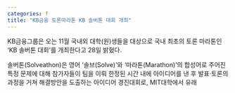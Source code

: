 ```yaml
---
categories: f
title: "KB금융 토론마라톤 KB 솔버톤 대회 개최"
---
```







KB금융그룹은&nbsp;오는 11월&nbsp;국내외 대학(원)생들을 대상으로&nbsp;국내 최초의 토론 마라톤인 &lsquo;KB 솔버톤 대회&rsquo;를 개최한다고 28일 밝혔다.&nbsp;

솔버톤(Solveathon)은 영어 &lsquo;솔브(Solve)&rsquo;와 &lsquo;마라톤(Marathon)&rsquo;의 합성어로 주어진 특정 문제에 대해&nbsp;참가자들이 팀을 이뤄 한정된 시간 내에 아이디어를 낸 후 발표&middot;토론의 과정을 거쳐 해결방안을 도출하는 아이디어 경진대회로, MIT대학에서 유래